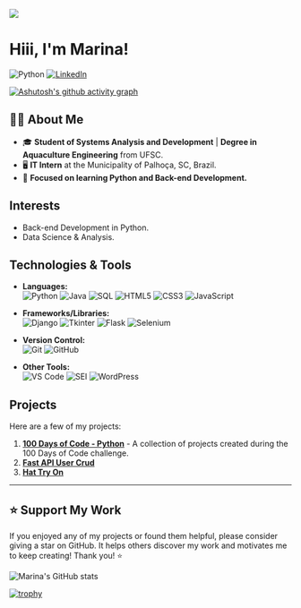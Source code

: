 ![](https://komarev.com/ghpvc/?username=your-github-marina6coneto&color=ff69b4)

# Hiii, I'm Marina!

![Python](https://img.shields.io/badge/Python-3.12-blue)
[![LinkedIn](https://img.shields.io/badge/LinkedIn-Marina%20Cesconeto-blue?logo=linkedin)](https://www.linkedin.com/in/marina-cesconeto-dos-santos-a17563216/)



[![Ashutosh's github activity graph](https://github-readme-activity-graph.vercel.app/graph?username=marina6coneto&theme=rogue)](https://github.com/ashutosh00710/github-readme-activity-graph)

## 👩‍💻 About Me
- 🎓 **Student of Systems Analysis and Development** | **Degree in Aquaculture Engineering** from UFSC.
- 🖥️ **IT Intern** at the Municipality of Palhoça, SC, Brazil.
- 🐍 **Focused on learning Python and Back-end Development.**

## Interests
- Back-end Development in Python.
- Data Science & Analysis.

## Technologies & Tools

- **Languages:**  
  ![Python](https://img.shields.io/badge/-Python-3776AB?style=flat-square&logo=Python&logoColor=white) 
  ![Java](https://img.shields.io/badge/-Java-007396?style=flat-square&logo=java&logoColor=white)
  ![SQL](https://img.shields.io/badge/-SQL-4479A1?style=flat-square&logo=MySQL&logoColor=white)
  ![HTML5](https://img.shields.io/badge/-HTML5-E34F26?style=flat-square&logo=html5&logoColor=white)
  ![CSS3](https://img.shields.io/badge/-CSS3-1572B6?style=flat-square&logo=css3)
  ![JavaScript](https://img.shields.io/badge/-JavaScript-F7DF1E?style=flat-square&logo=javascript&logoColor=black)

- **Frameworks/Libraries:**  
  ![Django](https://img.shields.io/badge/-Django-092E20?style=flat-square&logo=django)
  ![Tkinter](https://img.shields.io/badge/-Tkinter-FF6F00?style=flat-square)
  ![Flask](https://img.shields.io/badge/-Flask-000000?style=flat-square&logo=flask)
  ![Selenium](https://img.shields.io/badge/-Selenium-43B02A?style=flat-square&logo=selenium&logoColor=white)

- **Version Control:**  
  ![Git](https://img.shields.io/badge/-Git-F05032?style=flat-square&logo=git&logoColor=white)
  ![GitHub](https://img.shields.io/badge/-GitHub-181717?style=flat-square&logo=github)

- **Other Tools:**  
  ![VS Code](https://img.shields.io/badge/-VS%20Code-007ACC?style=flat-square&logo=visual-studio-code)
  ![SEI](https://img.shields.io/badge/-SEI-0085FF?style=flat-square&logoColor=white)
  ![WordPress](https://img.shields.io/badge/-WordPress-21759B?style=flat-square&logo=wordpress&logoColor=white)



## Projects
Here are a few of my projects:
1. **[100 Days of Code - Python](https://github.com/marina6coneto/100_days_of_code_python)** - A collection of projects created during the 100 Days of Code challenge.
2. **[Fast API User Crud](https://github.com/marina6coneto/fastapi-user-crud)**
3. **[Hat Try On](https://github.com/marina6coneto/hat_try_on)**

---

## ⭐ Support My Work
If you enjoyed any of my projects or found them helpful, please consider giving a star on GitHub. It helps others discover my work and motivates me to keep creating! Thank you! ⭐

![Marina's GitHub stats](https://github-readme-stats.vercel.app/api?username=marina6coneto&show_icons=true&theme=radical)

[![trophy](https://github-profile-trophy.vercel.app/?username=marina6coneto&theme=darkhub)](https://github.com/ryo-ma/github-profile-trophy)





